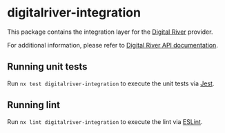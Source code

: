 # digitalriver-integration

This package contains the integration layer for the [Digital River](https://www.digitalriver.com/) provider.

For additional information, please refer to [Digital River API documentation](https://docs.digitalriver.com/partner-integrations).

## Running unit tests

Run `nx test digitalriver-integration` to execute the unit tests via [Jest](https://jestjs.io).

## Running lint

Run `nx lint digitalriver-integration` to execute the lint via [ESLint](https://eslint.org/).
